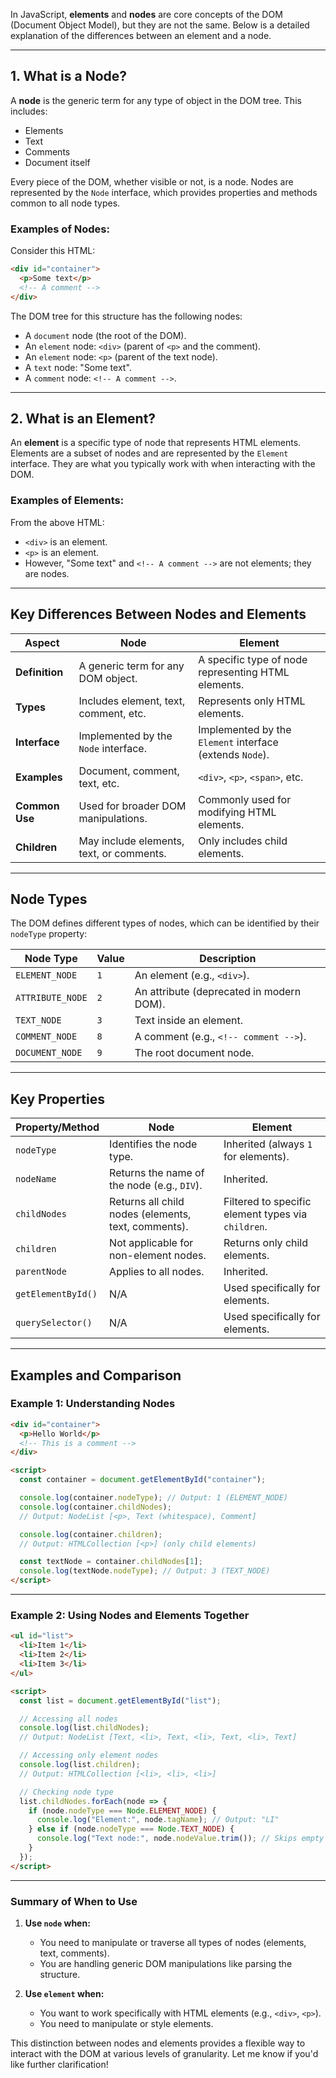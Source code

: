 In JavaScript, **elements** and **nodes** are core concepts of the DOM (Document Object Model), but they are not the same. Below is a detailed explanation of the differences between an element and a node.

---

## **1. What is a Node?**

A **node** is the generic term for any type of object in the DOM tree. This includes:
- Elements
- Text
- Comments
- Document itself

Every piece of the DOM, whether visible or not, is a node. Nodes are represented by the `Node` interface, which provides properties and methods common to all node types.

### **Examples of Nodes:**
Consider this HTML:
```html
<div id="container">
  <p>Some text</p>
  <!-- A comment -->
</div>
```

The DOM tree for this structure has the following nodes:
- A `document` node (the root of the DOM).
- An `element` node: `<div>` (parent of `<p>` and the comment).
- An `element` node: `<p>` (parent of the text node).
- A `text` node: "Some text".
- A `comment` node: `<!-- A comment -->`.

---

## **2. What is an Element?**

An **element** is a specific type of node that represents HTML elements. Elements are a subset of nodes and are represented by the `Element` interface. They are what you typically work with when interacting with the DOM.

### **Examples of Elements:**
From the above HTML:
- `<div>` is an element.
- `<p>` is an element.
- However, "Some text" and `<!-- A comment -->` are not elements; they are nodes.

---

## **Key Differences Between Nodes and Elements**

| Aspect                     | Node                                | Element                             |
|----------------------------|-------------------------------------|-------------------------------------|
| **Definition**             | A generic term for any DOM object. | A specific type of node representing HTML elements. |
| **Types**                  | Includes element, text, comment, etc. | Represents only HTML elements.      |
| **Interface**              | Implemented by the `Node` interface. | Implemented by the `Element` interface (extends `Node`). |
| **Examples**               | Document, comment, text, etc.      | `<div>`, `<p>`, `<span>`, etc.      |
| **Common Use**             | Used for broader DOM manipulations.| Commonly used for modifying HTML elements. |
| **Children**               | May include elements, text, or comments. | Only includes child elements.       |

---

## **Node Types**

The DOM defines different types of nodes, which can be identified by their `nodeType` property:

| **Node Type**      | **Value** | **Description**                |
|--------------------|-----------|--------------------------------|
| `ELEMENT_NODE`     | `1`       | An element (e.g., `<div>`).    |
| `ATTRIBUTE_NODE`   | `2`       | An attribute (deprecated in modern DOM). |
| `TEXT_NODE`        | `3`       | Text inside an element.        |
| `COMMENT_NODE`     | `8`       | A comment (e.g., `<!-- comment -->`). |
| `DOCUMENT_NODE`    | `9`       | The root document node.        |

---

## **Key Properties**

| **Property/Method**         | **Node**                                   | **Element**                             |
|-----------------------------|--------------------------------------------|-----------------------------------------|
| `nodeType`                  | Identifies the node type.                  | Inherited (always `1` for elements).    |
| `nodeName`                  | Returns the name of the node (e.g., `DIV`).| Inherited.                              |
| `childNodes`                | Returns all child nodes (elements, text, comments). | Filtered to specific element types via `children`. |
| `children`                  | Not applicable for non-element nodes.      | Returns only child elements.            |
| `parentNode`                | Applies to all nodes.                      | Inherited.                              |
| `getElementById()`          | N/A                                       | Used specifically for elements.         |
| `querySelector()`           | N/A                                       | Used specifically for elements.         |

---

## **Examples and Comparison**

### **Example 1: Understanding Nodes**
```html
<div id="container">
  <p>Hello World</p>
  <!-- This is a comment -->
</div>

<script>
  const container = document.getElementById("container");

  console.log(container.nodeType); // Output: 1 (ELEMENT_NODE)
  console.log(container.childNodes); 
  // Output: NodeList [<p>, Text (whitespace), Comment]

  console.log(container.children); 
  // Output: HTMLCollection [<p>] (only child elements)

  const textNode = container.childNodes[1];
  console.log(textNode.nodeType); // Output: 3 (TEXT_NODE)
</script>
```

---

### **Example 2: Using Nodes and Elements Together**
```html
<ul id="list">
  <li>Item 1</li>
  <li>Item 2</li>
  <li>Item 3</li>
</ul>

<script>
  const list = document.getElementById("list");

  // Accessing all nodes
  console.log(list.childNodes); 
  // Output: NodeList [Text, <li>, Text, <li>, Text, <li>, Text]

  // Accessing only element nodes
  console.log(list.children); 
  // Output: HTMLCollection [<li>, <li>, <li>]

  // Checking node type
  list.childNodes.forEach(node => {
    if (node.nodeType === Node.ELEMENT_NODE) {
      console.log("Element:", node.tagName); // Output: "LI"
    } else if (node.nodeType === Node.TEXT_NODE) {
      console.log("Text node:", node.nodeValue.trim()); // Skips empty spaces
    }
  });
</script>
```

---

### **Summary of When to Use**

1. **Use `node` when:**
   - You need to manipulate or traverse all types of nodes (elements, text, comments).
   - You are handling generic DOM manipulations like parsing the structure.

2. **Use `element` when:**
   - You want to work specifically with HTML elements (e.g., `<div>`, `<p>`).
   - You need to manipulate or style elements.

This distinction between nodes and elements provides a flexible way to interact with the DOM at various levels of granularity. Let me know if you'd like further clarification!